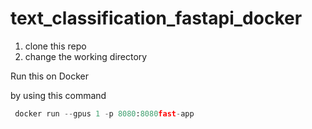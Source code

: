 # text_classification_fastapi_docker

1. clone this repo
2. change the working directory 

Run this on Docker 

by using this command 

```python
 docker run --gpus 1 -p 8080:8080fast-app 
